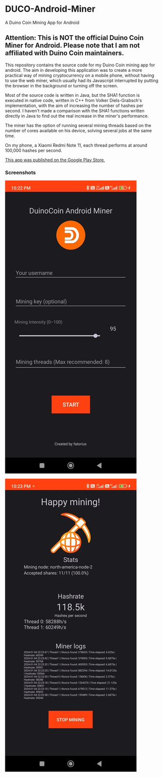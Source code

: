 # DUCO-Android-Miner

 A Duino Coin Mining App for Android

## Attention: This is NOT the official Duino Coin Miner for Android. Please note that I am not affiliated with Duino Coin maintainers.

This repository contains the source code for my Duino Coin mining app for android. The aim in developing this application was to create a more practical way of mining cryptocurrency on a mobile phone, without having to use the web miner, which usually had its Javascript interrupted by putting the browser in the background or turning off the screen.

Most of the source code is written in Java, but the SHA1 function is executed in native code, written in C++ from Volker Diels-Grabsch's implementation, with the aim of increasing the number of hashes per second.
I haven't made a comparison with the SHA1 functions written directly in Java to find out the real increase in the miner's performance.

The miner has the option of running several mining threads based on the number of cores available on his device, solving several jobs at the same time.

On my phone, a Xiaomi Redmi Note 11, each thread performs at around 100,000 hashes per second.

[This app was published on the Google Play Store.](https://play.google.com/store/apps/details?id=com.fatorius.duinocoinminer)

### Screenshots

![Screenshot_2024-01-04-22-22-22-134_com.fatorius.duinocoinminer.jpg](https://github.com/fatorius/DUCO-Android-Miner/blob/main/Screenshots/Screenshot_2024-01-04-22-22-22-134_com.fatorius.duinocoinminer.jpg?raw=true)



![Screenshot_2024-01-04-22-23-49-756_com.fatorius.duinocoinminer.jpg](https://github.com/fatorius/DUCO-Android-Miner/blob/main/Screenshots/Screenshot_2024-01-04-22-23-49-756_com.fatorius.duinocoinminer.jpg?raw=true)
